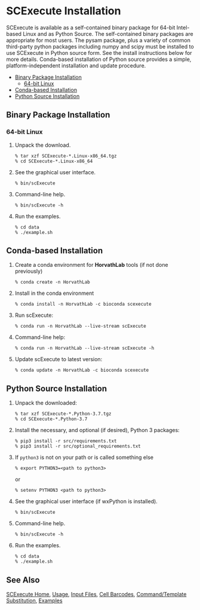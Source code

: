
# SCExecute Installation #

SCExecute is available as a self-contained binary package for 64-bit Intel-based Linux and as Python Source. The self-contained binary packages are appropriate for most users. The pysam package, plus a variety of common third-party python packages including numpy and scipy must be installed to use SCExecute in Python source form. See the install instructions below for more details.  Conda-based installation of Python source provides a simple, platform-independent installation and update procedure. 

* [Binary Package Installation](#binary-package-installation)
  * [64-bit Linux](#64-bit-linux)
* [Conda-based Installation](#conda-based-installation)
* [Python Source Installation](#python-source-installation)

## Binary Package Installation ##

### 64-bit Linux ###
1. Unpack the download.
    ```
    % tar xzf SCExecute-*.Linux-x86_64.tgz
    % cd SCExecute-*.Linux-x86_64
    ```
2. See the graphical user interface.
    ```
    % bin/scExecute
    ```
3. Command-line help.
    ```
    % bin/scExecute -h
    ```
4. Run the examples.
    ```
    % cd data
    % ./example.sh
    ```

## Conda-based Installation ##

1. Create a conda environment for **HorvathLab** tools (if not done previously)
    ```
    % conda create -n HorvathLab
    ```
2. Install in the conda environment
    ```
    % conda install -n HorvathLab -c bioconda scexecute
    ```
3. Run scExecute:
    ```
    % conda run -n HorvathLab --live-stream scExecute
    ```
4. Command-line help:
    ```
    % conda run -n HorvathLab --live-stream scExecute -h
    ```
5. Update scExecute to latest version:
    ```
    % conda update -n HorvathLab -c bioconda scexecute
    ```

## Python Source Installation ##

1. Unpack the downloaded:
    ```
    % tar xzf SCExecute-*.Python-3.7.tgz
    % cd SCExecute-*.Python-3.7
    ```
2. Install the necessary, and optional (if desired), Python 3 packages:
    ```
    % pip3 install -r src/requirements.txt 
    % pip3 install -r src/optional_requirements.txt
    ```
3. If `python3` is not on your path or is called something else
    ```
    % export PYTHON3=<path to python3>
    ```
    or
    ```
    % setenv PYTHON3 <path to python3>
    ```
4. See the graphical user interface (if wxPython is installed).
    ```
    % bin/scExecute
    ```
5. Command-line help.
    ```
    % bin/scExecute -h
    ```
6. Run the examples.
    ```
    % cd data
    % ./example.sh
    ```

## See Also

[SCExecute Home](..), [Usage](Usage.md), [Input Files](InputFiles.md), [Cell Barcodes](Barcodes.md), [Command/Template Substitution](CommandSubst.md), [Examples](Examples.md)
